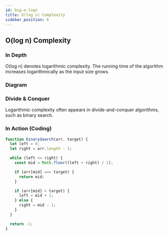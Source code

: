 ```yaml
---
id: big-o-logn
title: O(log n) Complexity
sidebar_position: 6
---
```


## O(log n) Complexity

### In Depth

O(log n) denotes logarithmic complexity. The running time of the algorithm increases logarithmically as the input size grows.

### Diagram

<!-- ![O(log n) Diagram](path_to_o_logn_diagram) -->

### Divide & Conquer

Logarithmic complexity often appears in divide-and-conquer algorithms, such as binary search.

### In Action (Coding)

```javascript
function binarySearch(arr, target) {
  let left = 0;
  let right = arr.length - 1;

  while (left <= right) {
    const mid = Math.floor((left + right) / 2);

    if (arr[mid] === target) {
      return mid;
    }

    if (arr[mid] < target) {
      left = mid + 1;
    } else {
      right = mid - 1;
    }
  }

  return -1;
}
```
